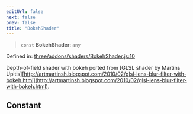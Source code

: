 ```yaml
---
editUrl: false
next: false
prev: false
title: "BokehShader"
---
```


> `const` **BokehShader**: `any`

Defined in: [three/addons/shaders/BokehShader.js:10](https://github.com/DefinitelyMaybe/three-i18n/blob/fa57b79433d1c349ffb23a78727299c8d4190136/three/addons/shaders/BokehShader.js#L10)

Depth-of-field shader with bokeh ported from
[GLSL shader by Martins Upitis][http://artmartinsh.blogspot.com/2010/02/glsl-lens-blur-filter-with-bokeh.html](http://artmartinsh.blogspot.com/2010/02/glsl-lens-blur-filter-with-bokeh.html).

## Constant
